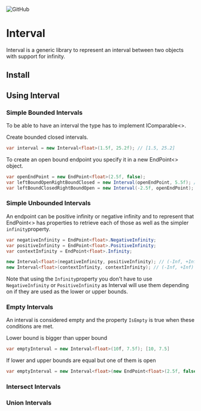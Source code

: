 ![GitHub](https://img.shields.io/github/license/wgaffa/wgaffa-numbers-interval)

# Interval
Interval is a generic library to represent an interval between two objects with support for infinity.

## Install

## Using Interval

### Simple Bounded Intervals
To be able to have an interval the type has to implement IComparable<>.

Create bounded closed intervals.
```csharp
var interval = new Interval<float>(1.5f, 25.2f); // [1.5, 25.2]
```
To create an open bound endpoint you specify it in a new EndPoint<> object.
```csharp
var openEndPoint = new EndPoint<float>(2.5f, false);
var leftBoundOpenRightBoundClosed = new Interval(openEndPoint, 5.5f); // (2.5, 5.5]
var leftBoundClosedRightBoundOpen = new Interval(-2.5f, openEndPoint); // [-2.5, 2.5)
```
### Simple Unbounded Intervals
An endpoint can be positive infinity or negative infinity and to represent that EndPoint<> has properties to retrieve each of those as well as the simpler `infinity`property.

```csharp
var negativeInfinity = EndPoint<float>.NegativeInfinity;
var positiveInfinity = EndPoint<float>.PositiveInfinity;
var contextInfinity = EndPoint<float>.Infinity;

new Interval<float>(negativeInfinity, positiveInfinity); // (-Inf, +Inf)
new Interval<float>(contextInfinity, contextInfinity); // (-Inf, +Inf)
```
Note that using the `Infinity`property you don't have to use `NegativeInfinity` or  `PositiveInfinity` as Interval will use them depending on if they are used as the lower or upper bounds.

### Empty Intervals
An interval is considered empty and the property `IsEmpty` is true when these conditions are met.

Lower bound is bigger than upper bound
```csharp
var emptyInterval = new Interval<float>(10f, 7.5f); [10, 7.5]
```
If lower and upper bounds are equal but one of them is open
```csharp
var emptyInterval = new Interval<float>(new EndPoint<float>(2.5f, false), 2.5f); // (2.5f, 2.5]
```
### Intersect Intervals
### Union Intervals